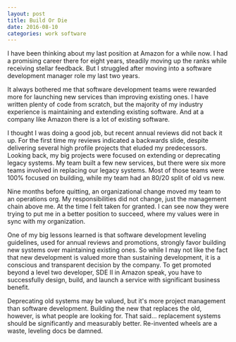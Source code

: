 ```yaml
---
layout: post
title: Build Or Die
date: 2016-08-10
categories: work software
---
```


I have been thinking about my last position at Amazon for a while now.  I had a promising career there for eight years, steadily moving up the ranks while receiving stellar feedback.  But I struggled after moving into a software development manager role my last two years.

It always bothered me that software development teams were rewarded more for launching new services than improving existing ones.   I have written plenty of code from scratch, but the majority of my industry experience is maintaining and extending existing software.  And at a company like Amazon there is a lot of existing software.

I thought I was doing a good job, but recent annual reviews did not back it up.  For the first time my reviews indicated a backwards slide, despite delivering several high profile projects that eluded my predecessors.  Looking back, my big projects were focused on extending or deprecating legacy systems.  My team built a few new services, but there were six more teams involved in replacing our legacy systems.  Most of those teams were 100% focused on building, while my team had an 80/20 split of old vs new.

Nine months before quitting, an organizational change moved my team to an operations org.  My responsibilities did not change, just the management chain above me.  At the time I felt taken for granted.  I can see now they were trying to put me in a better position to succeed, where my values were in sync with my organization.

One of my big lessons learned is that software development leveling guidelines, used for annual reviews and promotions, strongly favor building new systems over maintaining existing ones.  So while I may not like the fact that new development is valued more than sustaining development,  it is a conscious and transparent decision by the company.  To get promoted beyond a level two developer, SDE II in Amazon speak, you have to successfully design, build, and launch a service with significant business benefit.

Deprecating old systems may be valued, but it's more project management than software development.  Building the new that replaces the old, however, is what people are looking for.  That said... replacement systems should be significantly and measurably better.  Re-invented wheels are a waste, leveling docs be damned.